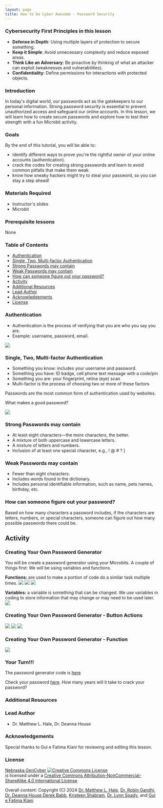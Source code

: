 ```yaml
---
layout: page
title: How to be Cyber Awesome - Password Security
---
```


### Cybersecurity First Principles in this lesson

* __Defense in Depth__: Using multiple layers of protection to secure something.
* __Keep it Simple__: Avoid unnecessary complexity and reduce exposed areas.
* __Think Like an Adversary__: Be proactive by thinking of what an attacker can exploit (weaknesses and vulnerabilities).
* __Confidentiality__: Define permissions for interactions with protected objects.

### Introduction
In today's digital world, our passwords act as the gatekeepers to our personal information. Strong password security is essential to prevent unauthorized access and safeguard our online accounts. In this lesson, we will learn how to create secure passwords and explore how to test their strength with a fun Microbit activity.

### Goals

By the end of this tutorial, you will be able to:
* identify different ways to prove you're the rightful owner of your online accounts (authentication).
* crack the codes for creating strong passwords and learn to avoid common pitfalls that make them weak.
* know how sneaky hackers might try to steal your password, so you can stay a step ahead!


### Materials Required

* Instructor's slides
* Microbit

### Prerequisite lessons
None

### Table of Contents

- [Authentication](#authentication)
- [Single, Two, Multi-factor Authentication](#single,-two,-multi-factor-authentication)
- [Strong Passwords may contain](#strong-passwords-may-contain)
- [Weak Passwords may contain](#weak-passwords-may-contain)
- [How can someone figure out your password?](#how-can-someone-figure-out-your-password?)
- [Activity](#activity)
- [Additional Resources](#additional-resources)
- [Lead Author](#lead-author)
- [Acknowledgements](#acknowledgements)
- [License](#license)

### Authentication
- Authentication is the process of verifying that you are who you say you are. 
- Example: username, password, email.

![](11.png)
  
### Single, Two, Multi-factor Authentication
- Something you know: includes your username and password.
- Something you have: ID badge, cell phone text message with a code/pin
- Something you are: your fingerprint, retina (eye) scan
- Multi-factor is the process of choosing two or more of these factors

Passwords are the most common form of authentication used by websites.

What makes a good password?

![](1.gif)


### Strong Passwords may contain
- At least eight characters—the more characters, the better.
- A mixture of both uppercase and lowercase letters.
- A mixture of letters and numbers.
- Inclusion of at least one special character, e.g., ! @ # ? ]


### Weak Passwords may contain
- Fewer than eight characters. 
- Includes words found in the dictionary.
- Includes personal identifiable information, such as name, pets names, birthday, etc.


### How can someone figure out your password?
Based on how many characters a password includes, if the characters are letters, numbers, or special characters, someone can figure out how many possible passwords there could be.


## Activity
### Creating Your Own Password Generator
You will be create a password generator using your Microbits. 
A couple of things first:
We will be using variables and functions. 

**Functions:** are used to make a portion of code do a similar task multiple times. 
![](3.png) 
![](4.png)
![](5.png)

**Variables:** a variable is something that can be changed. We use variables in coding to store information that may change or may need to be used later.
![](6.png)

### Creating Your Own Password Generator - Button Actions
![](7.png)
![](8.png)
![](9.png)

### Creating Your Own Password Generator - Function
![](10.png)


### Your Turn!!!
The password generator code is [here](https://tinyurl.com/UNOGenCyber2024)

Check your password [here](https://www.security.org/how-secure-is-my-password). How many years will it take to crack your password?


### Additional Resources


### Lead Author

- Dr. Matthew L. Hale, Dr. Deanna House

### Acknowledgements

Special thanks to Gul e Fatima Kiani for reviewing and editing this lesson.

### License
[Nebraska GenCyber](https://www.nebraskagencyber.com) <a rel="license" href="http://creativecommons.org/licenses/by-nc-sa/4.0/"><img alt="Creative Commons License" style="border-width:0" src="https://i.creativecommons.org/l/by-nc-sa/4.0/88x31.png" /></a><br /> is licensed under a <a rel="license" href="http://creativecommons.org/licenses/by-nc-sa/4.0/">Creative Commons Attribution-NonCommercial-ShareAlike 4.0 International License</a>.

Overall content: Copyright (C) 2024  [Dr. Matthew L. Hale](http://faculty.ist.unomaha.edu/mhale/), [Dr. Robin Gandhi](http://faculty.ist.unomaha.edu/rgandhi/), [Dr. Deanna House](#),[Derek Babb](https://derekbabb.com/), [Kristeen Shabram](#), [Dr. Lynn Spady](#), and [Gul e Fatima Kiani](#)
